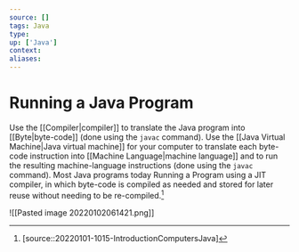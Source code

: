 ```yaml
---
source: []
tags: Java
type:
up: ['Java']
context:
aliases:
---
```


# Running a Java Program

Use the [[Compiler|compiler]] to translate the Java program into [[Byte|byte-code]] (done using the `javac` command). Use the [[Java Virtual Machine|Java virtual machine]] for your computer to translate each byte-code instruction into [[Machine Language|machine language]] and to run the resulting machine-language instructions (done using the `javac` command). Most Java programs today Running a Program using a JIT compiler, in which byte-code is compiled as needed and stored for later reuse without needing to be re-compiled.[^1]

![[Pasted image 20220102061421.png]]

[^1]: [source::20220101-1015-IntroductionComputersJava]
